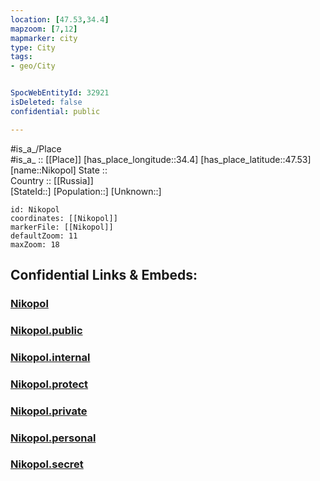 ```yaml
---
location: [47.53,34.4] 
mapzoom: [7,12] 
mapmarker: city 
type: City
tags:
- geo/City


SpocWebEntityId: 32921
isDeleted: false
confidential: public

---
```

#is_a_/Place  
#is_a_ :: [[Place]] 
[has_place_longitude::34.4] 
[has_place_latitude::47.53] 
[name::Nikopol] 
State ::  
Country :: [[Russia]]  
[StateId::] 
[Population::] 
[Unknown::] 


```leaflet
id: Nikopol
coordinates: [[Nikopol]] 
markerFile: [[Nikopol]] 
defaultZoom: 11 
maxZoom: 18
```


## Confidential Links & Embeds: 

### [Nikopol](/_Standards/Earth/Continent/Europe/Europe~East/Ukraine/Regions~Ukraine/Dnipropetrovs'k/City/Nikopol.md) 

### [Nikopol.public](/_public/Earth/Continent/Europe/Europe~East/Ukraine/Regions~Ukraine/Dnipropetrovs'k/City/Nikopol.public.md) 

### [Nikopol.internal](/_internal/Earth/Continent/Europe/Europe~East/Ukraine/Regions~Ukraine/Dnipropetrovs'k/City/Nikopol.internal.md) 

### [Nikopol.protect](/_protect/Earth/Continent/Europe/Europe~East/Ukraine/Regions~Ukraine/Dnipropetrovs'k/City/Nikopol.protect.md) 

### [Nikopol.private](/_private/Earth/Continent/Europe/Europe~East/Ukraine/Regions~Ukraine/Dnipropetrovs'k/City/Nikopol.private.md) 

### [Nikopol.personal](/_personal/Earth/Continent/Europe/Europe~East/Ukraine/Regions~Ukraine/Dnipropetrovs'k/City/Nikopol.personal.md) 

### [Nikopol.secret](/_secret/Earth/Continent/Europe/Europe~East/Ukraine/Regions~Ukraine/Dnipropetrovs'k/City/Nikopol.secret.md)

